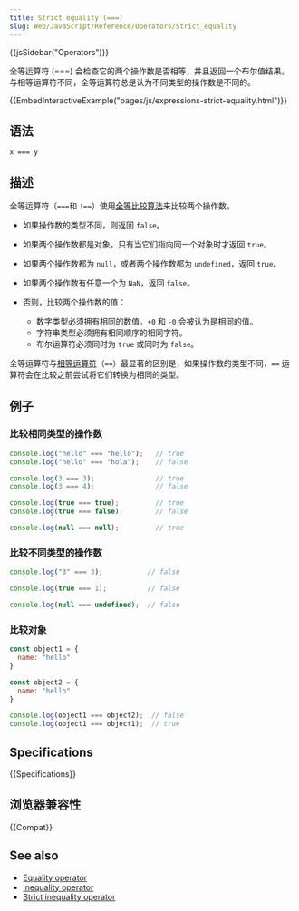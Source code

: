 ```yaml
---
title: Strict equality (===)
slug: Web/JavaScript/Reference/Operators/Strict_equality
---
```

{{jsSidebar("Operators")}}

全等运算符 (===) 会检查它的两个操作数是否相等，并且返回一个布尔值结果。与相等运算符不同，全等运算符总是认为不同类型的操作数是不同的。

{{EmbedInteractiveExample("pages/js/expressions-strict-equality.html")}}

## 语法

```plain
x === y
```

## 描述

全等运算符（`===`和 `!==`）使用[全等比较算法](http://www.ecma-international.org/ecma-262/5.1/#sec-11.9.6)来比较两个操作数。

- 如果操作数的类型不同，则返回 `false`。
- 如果两个操作数都是对象，只有当它们指向同一个对象时才返回 `true`。
- 如果两个操作数都为 `null`，或者两个操作数都为 `undefined`，返回 `true`。
- 如果两个操作数有任意一个为 `NaN`，返回 `false`。
- 否则，比较两个操作数的值：

  - 数字类型必须拥有相同的数值。`+0` 和 `-0` 会被认为是相同的值。
  - 字符串类型必须拥有相同顺序的相同字符。
  - 布尔运算符必须同时为 `true` 或同时为 `false`。

全等运算符与[相等运算符](/zh-CN/docs/Web/JavaScript/Reference/Operators/Equality)（`==`）最显著的区别是，如果操作数的类型不同，`==` 运算符会在比较之前尝试将它们转换为相同的类型。

## 例子

### 比较相同类型的操作数

```js
console.log("hello" === "hello");   // true
console.log("hello" === "hola");    // false

console.log(3 === 3);               // true
console.log(3 === 4);               // false

console.log(true === true);         // true
console.log(true === false);        // false

console.log(null === null);         // true
```

### 比较不同类型的操作数

```js
console.log("3" === 3);           // false

console.log(true === 1);          // false

console.log(null === undefined);  // false
```

### 比较对象

```js
const object1 = {
  name: "hello"
}

const object2 = {
  name: "hello"
}

console.log(object1 === object2);  // false
console.log(object1 === object1);  // true
```

## Specifications

{{Specifications}}

## 浏览器兼容性

{{Compat}}

## See also

- [Equality operator](/zh-CN/docs/Web/JavaScript/Reference/Operators/Equality)
- [Inequality operator](/zh-CN/docs/Web/JavaScript/Reference/Operators/Inequality)
- [Strict inequality operator](/zh-CN/docs/Web/JavaScript/Reference/Operators/Strict_inequality)
